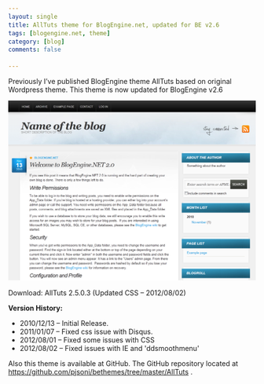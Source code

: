 ```yaml
---
layout: single
title: AllTuts theme for BlogEngine.net, updated for BE v2.6
tags: [blogengine.net, theme]
category: [blog]
comments: false

---
```


Previously I’ve published BlogEngine theme AllTuts based on original Wordpress theme. This theme is now updated for BlogEngine v2.6

![ALlTuts](/assets/images/AllTutsFrontPage.png "ALlTuts")

Download: AllTuts 2.5.0.3 (Updated CSS – 2012/08/02)

**Version History:**

- 2010/12/13 – Initial Release.
- 2011/01/07 – Fixed css issue with Disqus.
- 2012/08/01 – Fixed some issues with CSS
- 2012/08/02 – Fixed issues with IE and 'ddsmoothmenu'

Also this theme is available at GitHub. The GitHub repository located at https://github.com/pjsoni/bethemes/tree/master/AllTuts .
